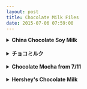 ```yaml
---
layout: post
title: Chocolate Milk Files
date: 2015-07-06 07:59:00
---
```


<details>
  <summary><b>China Chocolate Soy Milk</b></summary>
  
<div style="white-space: pre">
Wallace Stevens
Call the roller of big cigars,    
The muscular one, and bid him whip    
In kitchen cups concupiscent curds.    
Let the wenches dawdle in such dress    
As they are used to wear, and let the boys    
Bring flowers in last month's newspapers.    
Let be be finale of seem.    
The only emperor is the emperor of ice-cream.       
</div>
</details><br>

<details>
  <summary><b>チョコミルク</b></summary>
  A po' boy (also po-boy, po boy) is a traditional sandwich from Louisiana. It almost always consists of meat, which is usually roast beef or fried seafood, often shrimp, crawfish, fish, oysters or crab.
</details><br>

<details>
  <summary><b>Chocolate Mocha from 7/11</b></summary>
  Use Google Maps.
</details><br>

<details>
  <summary><b>Hershey's Chocolate Milk</b></summary>

<br>
<table style="width:100%">
  <colgroup>
    <col width="30%" />
    <col width="70%" />
  </colgroup>
  <tbody>
    <tr>
      <td markdown="span">**Country, City**</td>
      <td markdown="span">China, Xiamen</td>
    </tr>
    <tr>
      <td markdown="span">**Company**</td>
      <td markdown="span">NiuNai Co.</td>
    </tr>
    <tr>
      <td markdown="span">**Price**</td>
      <td markdown="span">20元</td>
    </tr>
    <tr>
      <td markdown="span">**My Rating**</td>
      <td markdown="span">&#9733;&#9734;&#9734;&#9734;&#9734;</td>
    </tr>
    <tr>
      <td markdown="span">**Taste & Thoughts**</td>
      <td markdown="span">It was creamy but diluted. Sad really.</td>
    </tr>
      <img class="col one right" src="/img/Ses.jpg"</img>
  </tbody>
</table>
